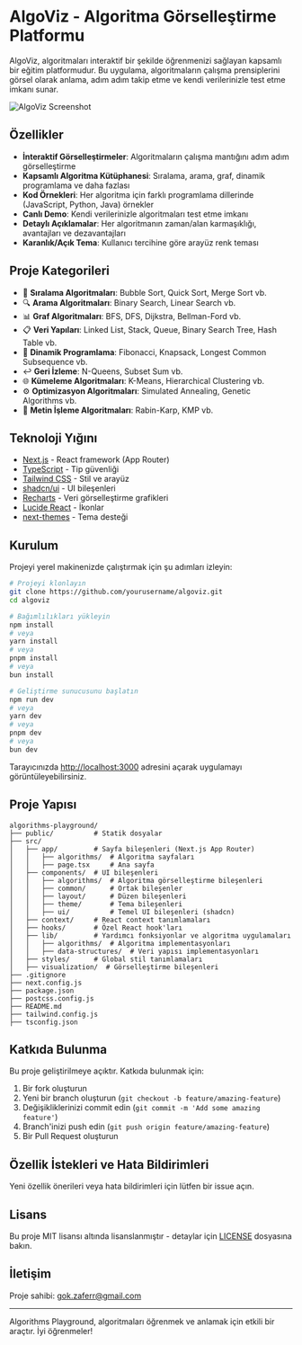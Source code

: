 # AlgoViz - Algoritma Görselleştirme Platformu

AlgoViz, algoritmaları interaktif bir şekilde öğrenmenizi sağlayan kapsamlı bir eğitim platformudur. Bu uygulama, algoritmaların çalışma prensiplerini görsel olarak anlama, adım adım takip etme ve kendi verilerinizle test etme imkanı sunar.

![AlgoViz Screenshot](https://via.placeholder.com/800x400)

## Özellikler

- **İnteraktif Görselleştirmeler**: Algoritmaların çalışma mantığını adım adım görselleştirme
- **Kapsamlı Algoritma Kütüphanesi**: Sıralama, arama, graf, dinamik programlama ve daha fazlası
- **Kod Örnekleri**: Her algoritma için farklı programlama dillerinde (JavaScript, Python, Java) örnekler
- **Canlı Demo**: Kendi verilerinizle algoritmaları test etme imkanı
- **Detaylı Açıklamalar**: Her algoritmanın zaman/alan karmaşıklığı, avantajları ve dezavantajları
- **Karanlık/Açık Tema**: Kullanıcı tercihine göre arayüz renk teması

## Proje Kategorileri

- 🔄 **Sıralama Algoritmaları**: Bubble Sort, Quick Sort, Merge Sort vb.
- 🔍 **Arama Algoritmaları**: Binary Search, Linear Search vb.
- 📊 **Graf Algoritmaları**: BFS, DFS, Dijkstra, Bellman-Ford vb.
- 📋 **Veri Yapıları**: Linked List, Stack, Queue, Binary Search Tree, Hash Table vb.
- 🧮 **Dinamik Programlama**: Fibonacci, Knapsack, Longest Common Subsequence vb.
- ↩️ **Geri İzleme**: N-Queens, Subset Sum vb.
- 🌐 **Kümeleme Algoritmaları**: K-Means, Hierarchical Clustering vb.
- ⚙️ **Optimizasyon Algoritmaları**: Simulated Annealing, Genetic Algorithms vb.
- 📝 **Metin İşleme Algoritmaları**: Rabin-Karp, KMP vb.

## Teknoloji Yığını

- [Next.js](https://nextjs.org/) - React framework (App Router)
- [TypeScript](https://www.typescriptlang.org/) - Tip güvenliği
- [Tailwind CSS](https://tailwindcss.com/) - Stil ve arayüz
- [shadcn/ui](https://ui.shadcn.com/) - UI bileşenleri
- [Recharts](https://recharts.org/) - Veri görselleştirme grafikleri
- [Lucide React](https://lucide.dev/) - İkonlar
- [next-themes](https://github.com/pacocoursey/next-themes) - Tema desteği

## Kurulum

Projeyi yerel makinenizde çalıştırmak için şu adımları izleyin:

```bash
# Projeyi klonlayın
git clone https://github.com/yourusername/algoviz.git
cd algoviz

# Bağımlılıkları yükleyin
npm install
# veya
yarn install
# veya
pnpm install
# veya
bun install

# Geliştirme sunucusunu başlatın
npm run dev
# veya
yarn dev
# veya
pnpm dev
# veya
bun dev
```

Tarayıcınızda [http://localhost:3000](http://localhost:3000) adresini açarak uygulamayı görüntüleyebilirsiniz.

## Proje Yapısı

```
algorithms-playground/
├── public/          # Statik dosyalar
├── src/
│   ├── app/         # Sayfa bileşenleri (Next.js App Router)
│   │   ├── algorithms/  # Algoritma sayfaları
│   │   ├── page.tsx     # Ana sayfa
│   ├── components/  # UI bileşenleri
│   │   ├── algorithms/  # Algoritma görselleştirme bileşenleri
│   │   ├── common/      # Ortak bileşenler
│   │   ├── layout/      # Düzen bileşenleri
│   │   ├── theme/       # Tema bileşenleri
│   │   ├── ui/          # Temel UI bileşenleri (shadcn)
│   ├── context/     # React context tanımlamaları
│   ├── hooks/       # Özel React hook'ları
│   ├── lib/         # Yardımcı fonksiyonlar ve algoritma uygulamaları
│   │   ├── algorithms/  # Algoritma implementasyonları
│   │   ├── data-structures/  # Veri yapısı implementasyonları
│   ├── styles/      # Global stil tanımlamaları
│   ├── visualization/  # Görselleştirme bileşenleri
├── .gitignore
├── next.config.js
├── package.json
├── postcss.config.js
├── README.md
├── tailwind.config.js
├── tsconfig.json
```

## Katkıda Bulunma

Bu proje geliştirilmeye açıktır. Katkıda bulunmak için:

1. Bir fork oluşturun
2. Yeni bir branch oluşturun (`git checkout -b feature/amazing-feature`)
3. Değişikliklerinizi commit edin (`git commit -m 'Add some amazing feature'`)
4. Branch'inizi push edin (`git push origin feature/amazing-feature`)
5. Bir Pull Request oluşturun

## Özellik İstekleri ve Hata Bildirimleri

Yeni özellik önerileri veya hata bildirimleri için lütfen bir issue açın.

## Lisans

Bu proje MIT lisansı altında lisanslanmıştır - detaylar için [LICENSE](LICENSE) dosyasına bakın.

## İletişim

Proje sahibi: [gok.zaferr@gmail.com](mailto:gok.zaferr@gmail.com)

---

Algorithms Playground, algoritmaları öğrenmek ve anlamak için etkili bir araçtır. İyi öğrenmeler!
